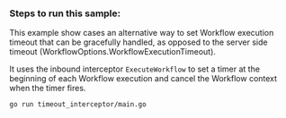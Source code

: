 ### Steps to run this sample:

This example show cases an alternative way to set Workflow execution timeout that can be gracefully handled, as opposed to the server side timeout (WorkflowOptions.WorkflowExecutionTimeout).

It uses the inbound interceptor `ExecuteWorkflow` to set a timer at the beginning of each Workflow execution and cancel the Workflow context when the timer fires.


```
go run timeout_interceptor/main.go
```
